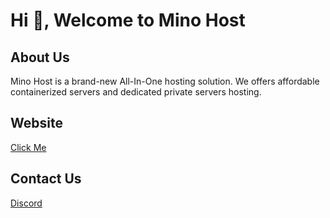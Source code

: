 # Hi 👋, Welcome to Mino Host

## About Us

Mino Host is a brand-new All-In-One hosting solution. We offers affordable containerized servers and dedicated private servers hosting.

## Website

[Click Me](https://www.mino.host)

## Contact Us

[Discord](https://discord.gg/Xg3h2VWshF)

